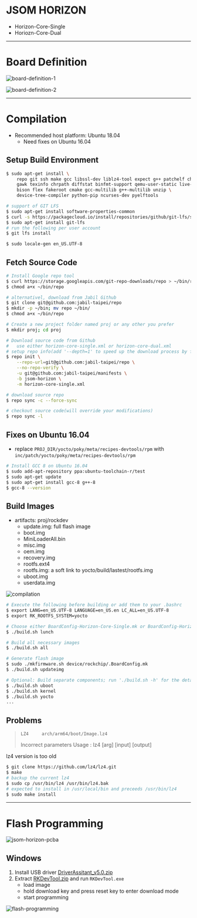 # JSOM HORIZON

+ Horizon-Core-Single
+ Horiozn-Core-Dual

--------------------------------------------------------------------------------
# Board Definition

![board-definition-1](./inc/board-definition-1.png)

![board-definition-2](./inc/board-definition-2.png)

--------------------------------------------------------------------------------
# Compilation

+ Recommended host platform: Ubuntu 18.04
    + Need fixes on Ubuntu 16.04

## Setup Build Environment

```bash
$ sudo apt-get install \
    repo git ssh make gcc libssl-dev liblz4-tool expect g++ patchelf chrpath \
    gawk texinfo chrpath diffstat binfmt-support qemu-user-static live-build \
    bison flex fakeroot cmake gcc-multilib g++-multilib unzip \
    device-tree-compiler python-pip ncurses-dev pyelftools

# support of GIT LFS
$ sudo apt-get install software-properties-common
$ curl -s https://packagecloud.io/install/repositories/github/git-lfs/script.deb.sh | sudo bash
$ sudo apt-get install git-lfs
# run the following per user account
$ git lfs install

$ sudo locale-gen en_US.UTF-8
```

## Fetch Source Code

```bash
# Install Google repo tool
$ curl https://storage.googleapis.com/git-repo-downloads/repo > ~/bin/repo
$ chmod a+x ~/bin/repo

# alternativel, download from Jabil Github
$ git clone git@github.com:jabil-taipei/repo
$ mkdir -p ~/bin; mv repo ~/bin/
$ chmod a+x ~/bin/repo

# Create a new project folder named proj or any other you prefer
$ mkdir proj; cd proj

# Download source code from Github
#   use either horizon-core-single.xml or horizon-core-dual.xml
# setup repo info(add '--depth=1' to speed up the download process by fetching only the last commits)
$ repo init \
    --repo-url=git@github.com:jabil-taipei/repo \
    --no-repo-verify \
    -u git@github.com:jabil-taipei/manifests \
    -b jsom-horizon \
    -m horizon-core-single.xml

# download source repo
$ repo sync -c --force-sync

# checkout source code(will override your modifications)
$ repo sync -l
```

## Fixes on Ubuntu 16.04

+ replace `PROJ_DIR/yocto/poky/meta/recipes-devtools/rpm` with  `inc/patch/yocto/poky/meta/recipes-devtools/rpm`

```bash
# Install GCC 8 on Ubuntu 16.04
$ sudo add-apt-repository ppa:ubuntu-toolchain-r/test
$ sudo apt-get update
$ sudo apt-get install gcc-8 g++-8
$ gcc-8 --version
```

## Build Images

+ artifacts: proj/rockdev
    + update.img: full flash image
    + boot.img
    + MiniLoaderAll.bin
    + misc.img
    + oem.img
    + recovery.img
    + rootfs.ext4
    + rootfs.img: a soft link to yocto/build/lastest/rootfs.img
    + uboot.img
    + userdata.img

![compilation](./inc/compilation.png)

```bash
# Execute the following before building or add them to your .bashrc
$ export LANG=en_US.UTF-8 LANGUAGE=en_US.en LC_ALL=en_US.UTF-8
$ export RK_ROOTFS_SYSTEM=yocto

# Choose either BoardConfig-Horizon-Core-Single.mk or BoardConfig-Horizon-Core-Dual.mk
$ ./build.sh lunch

# Build all necessary images
$ ./build.sh all

# Generate flash image
$ sudo ./mkfirmware.sh device/rockchip/.BoardConfig.mk
$ ./build.sh updateimg

# Optional: Build separate components; run './build.sh -h' for the details
$ ./build.sh uboot
$ ./build.sh kernel
$ ./build.sh yocto
...
```

## Problems

>     LZ4     arch/arm64/boot/Image.lz4
>   Incorrect parameters
>   Usage :
>         lz4 [arg] [input] [output]

lz4 version is too old

```bash
$ git clone https://github.com/lz4/lz4.git
$ make
# backup the current lz4
$ sudo cp /usr/bin/lz4 /usr/bin/lz4.bak
# expected to install in /usr/local/bin and preceeds /usr/bin/lz4
$ sudo make install
```

--------------------------------------------------------------------------------
# Flash Programming

![jsom-horizon-pcba](./inc/jsom-horizon-pcba.png)

## Windows

1. Install USB driver [DriverAssitant_v5.0.zip](./inc/utils/DriverAssitant_v5.0.zip)
2. Extract [RKDevTool.zip](./inc/utils/RKDevTool.zip) and run `RKDevTool.exe`
    + load image
    + hold download key and press reset key to enter download mode
    + start programming

![flash-programming](./inc/flash-programming.png)
